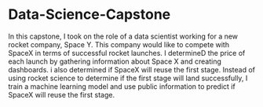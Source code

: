 # Data-Science-Capstone

In this capstone, I took on the role of a data scientist working for a new rocket company, Space Y. This company would like to compete with SpaceX in terms of successful rocket launches. I determineD the price of each launch by gathering information about Space X and creating dashboards. i also determined if SpaceX will reuse the first stage. Instead of using rocket science to determine if the first stage will land successfully, I train a machine learning model and use public information to predict if SpaceX will reuse the first stage.
